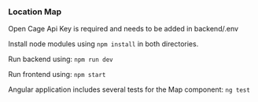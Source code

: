 ### Location Map

Open Cage Api Key is required and needs to be added in backend/.env

Install node modules using `npm install` in both directories.

Run backend using:
`npm run dev`

Run frontend using:
`npm start`

Angular application includes several tests for the Map component:
`ng test`

